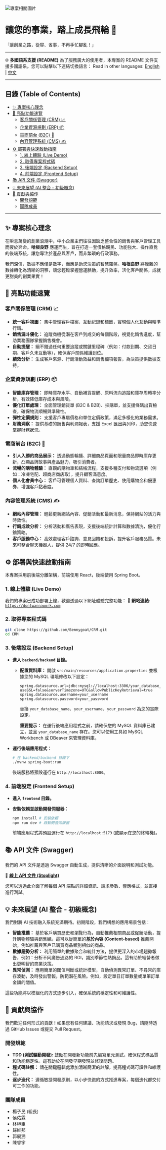 
![專案相關圖片](frontend/src/assets/logo3.png)

# 讓您的事業，踏上成長飛輪 🚀

「讓創業之路，從容、省事，不再手忙腳亂！」

---

🌐 **多國語系支援 (README)**
為了服務廣大的使用者，本專案的 README 文件支援多國語系。您可以點擊以下連結切換語言：
Read in other languages: [English](README.md) | [中文](README_zh-TW.md)

---

## 目錄 (Table of Contents)

* [✨ 專案核心理念](#專案核心理念)
* [🌟 亮點功能速覽](#亮點功能速覽)
    * [客戶關係管理 (CRM) 📈](#客戶關係管理-crm-)
    * [企業資源規劃 (ERP) 📦](#企業資源規劃-erp-)
    * [電商前台 (B2C) 🛒](#電商前台-b2c-)
    * [內容管理系統 (CMS) ✍️](#內容管理系統-cms-)
* [⚙️ 部署與快速啟動指南](#部署與快速啟動指南)
    * [1. 線上體驗 (Live Demo)](#1-線上體驗-live-demo)
    * [2. 取得專案程式碼](#2-取得專案程式碼)
    * [3. 後端設定 (Backend Setup)](#3-後端設定-backend-setup)
    * [4. 前端設定 (Frontend Setup)](#4-前端設定-frontend-setup)
* [📚 API 文件 (Swagger)](#api-文件-swagger)
* [💡 未來展望 (AI 整合 - 初級概念)](#未來展望-ai-整合---初級概念)
* [🤝 貢獻與協作](#貢獻與協作)
    * [開發規範](#開發規範)
    * [團隊成員](#團隊成員)

---

<a id="chinese-version"></a>
## ✨ 專案核心理念

在瞬息萬變的創業浪潮中，中小企業主們往往因缺乏整合性的銷售與客戶管理工具而疲於奔命。**哈根良野** 應運而生，旨在打造一套價格親民、功能強大、操作直覺的後端系統，讓您專注於產品與客戶，而非繁瑣的行政事務。

我們深信，數據不應僅是數字，而應是助您決策的智慧羅盤。**哈根良野** 將龐雜的數據轉化為清晰的洞察，讓您輕鬆掌握營運脈動，提升效率，活化客戶關係，成就更甜美的創業果實！

## 🌟 亮點功能速覽

### 客戶關係管理 (CRM) 📈

* **統一客戶視圖：** 集中管理客戶檔案、互動紀錄和標籤，實現個人化互動與精準行銷。
* **銷售漏斗優化：** 追蹤商機從潛在客戶到成交的每個階段，視覺化銷售進度，幫助業務團隊掌握銷售機會。
* **自動提醒：** 絕不錯過任何重要追蹤或關鍵里程碑（例如：付款到期、交貨日期、客戶久未互動等），確保客戶關係維護到位。
* **績效分析：** 生成客戶來源、行銷活動效益和銷售細項報告，為決策提供數據支持。

### 企業資源規劃 (ERP) 📦

* **智能庫存管理：** 即時庫存水平、自動補貨提醒、原料流向追蹤和庫存周轉率分析，有效降低庫存成本與風險。
* **優化訂單處理：** 全面管理銷貨單 (B2C & B2B)、採購單，並支援條碼出貨檢查，確保物流順暢與準確性。
* **彈性定價規則：** 支援客戶專屬價格和單位定價政策，滿足多樣化的業務需求。
* **財務洞察：** 提供基礎的銷售與利潤報表，支援 Excel 匯出與列印，助您快速掌握財務狀況。

### 電商前台 (B2C) 🛒

* **引人入勝的商品展示：** 透過動態輪播、詳細商品頁面和限量商品即時庫存更新，凸顯品牌故事與產品魅力，吸引消費者。
* **流暢的購物體驗：** 直觀的購物車和結帳流程，支援多種支付和物流選項（例如：冷凍宅配、超商店商店取），提升顧客滿意度。
* **個人化會員中心：** 客戶可管理個人資料、查詢訂單歷史、使用購物金和優惠券，增強客戶黏著度。

### 內容管理系統 (CMS) ✍️

* **網站內容管理：** 輕鬆更新網站內容、促銷活動和最新消息，保持網站的活力與時效性。
* **行銷成效分析：** 分析活動和廣告表現，支援後端統計計算和數據清洗，優化行銷策略。
* **客戶服務中心：** 高效處理客戶諮詢、意見回饋和投訴，提升客戶服務品質。未來可整合聊天機器人，提供 24/7 的即時回應。

## ⚙️ 部署與快速啟動指南

本專案採用前後端分離架構，前端使用 React，後端使用 Spring Boot。

### 1. 線上體驗 (Live Demo)

我們的專案已成功部署上線，歡迎透過以下網址體驗完整功能：
🔗 **網站連結**: [`https://dontwannawork.com`](https://dontwannawork.com) 

### 2. 取得專案程式碼

```bash
git clone https://github.com/Bennygoat/CRM.git
cd CRM
````


### 3\. 後端設定 (Backend Setup)

* **進入 `backend/backend` 目錄。**

  * **配置資料庫：**
    開啟 `src/main/resources/application.properties` 並根據您的 MySQL 環境修改以下設定：

    ```properties
    spring.datasource.url=jdbc:mysql://localhost:3306/your_database_name?useSSL=false&serverTimezone=UTC&allowPublicKeyRetrieval=true
    spring.datasource.username=your_username
    spring.datasource.password=your_password
    ```

    替換 `your_database_name`、`your_username`、`your_password` 為您的實際設定。

    **重要提示：** 在運行後端應用程式之前，請確保您的 MySQL 資料庫已建立，並且 `your_database_name` 存在。您可以使用工具如 MySQL Workbench 或 DBeaver 來管理資料庫。


* **運行後端應用程式：**

  ```bash
  # 在 backend/backend 目錄下
  ./mvnw spring-boot:run
  ```

  後端服務將預設運行在 `http://localhost:8080`。

### 4\. 前端設定 (Frontend Setup)

* **進入 `frontend` 目錄。**

* **安裝依賴並啟動開發伺服器：**

  ```bash
  npm install # 安裝依賴
  npm run dev # 啟動開發伺服器
  ```

  前端應用程式將預設運行在 `http://localhost:5173` (或顯示在您的終端機)。

## 📚 API 文件 (Swagger)

我們的 API 文件是透過 Swagger 自動生成，提供清晰的介面說明和測試功能。

🔗 **[線上 API 文件 (Stoplight)](https://joshkuei.stoplight.io/docs/eeit04-crm/6msrw1ug1vxy-cms-erp-crm-api)**

您可以透過此介面了解每個 API 端點的詳細資訊、請求參數、響應格式，並直接進行測試。

## 💡 未來展望 (AI 整合 - 初級概念)

我們對將 AI 技術融入系統充滿期待。初期階段，我們構想的應用場景包括：

* **智能推薦：** 基於客戶購買歷史和瀏覽行為，自動推薦相關商品或促銷活動，提升購物體驗與銷售額。這可以從簡單的**基於內容 (Content-based)** 推薦開始，例如推薦與客戶已購買商品類別相似的商品。
* **數據趨勢分析：** 利用簡單的數據聚合和統計方法，提供更深入的市場趨勢報告，例如：分析不同廣告通路的 ROI，識別季節性熱銷品。這有助於經營者做出更明智的商業決策。
* **異常偵測：** 應用簡單的閾值判斷或統計模型，自動偵測異常訂單、不尋常的庫存波動，及時發出警報，防範潛在風險。例如，設定單日訂單數量或單筆訂單金額的閾值。

這些功能將以模組化的方式逐步引入，確保系統的穩定性和可維護性。

## 🤝 貢獻與協作

我們歡迎任何形式的貢獻！如果您有任何建議、功能請求或發現 Bug，請隨時透過 GitHub Issues 或提交 Pull Request。

### 開發規範

* **TDD (測試驅動開發):** 鼓勵在開發新功能前先編寫單元測試，確保程式碼品質和功能穩定性。這有助於在開發早期發現並修復問題。
* **程式碼註解：** 請在關鍵邏輯處添加清晰簡潔的註解，提高程式碼可讀性和維護性。
* **逐步迭代：** 遵循敏捷開發原則，以小步快跑的方式推進專案，每個迭代都交付可工作的功能。

### 團隊成員

* 楊子民 (組長)
* 侯佑霖
* 林秬臣
* 歸維邦
* 郭展溯
* 陳睿宇

```
```